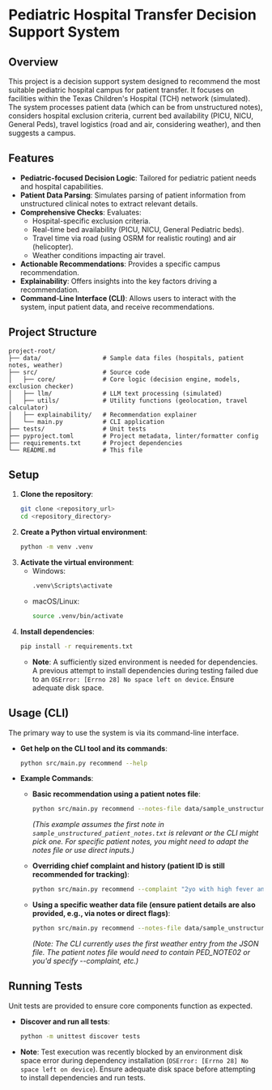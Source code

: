 # Pediatric Hospital Transfer Decision Support System

## Overview
This project is a decision support system designed to recommend the most suitable pediatric hospital campus for patient transfer. It focuses on facilities within the Texas Children's Hospital (TCH) network (simulated). The system processes patient data (which can be from unstructured notes), considers hospital exclusion criteria, current bed availability (PICU, NICU, General Peds), travel logistics (road and air, considering weather), and then suggests a campus.

## Features
*   **Pediatric-focused Decision Logic**: Tailored for pediatric patient needs and hospital capabilities.
*   **Patient Data Parsing**: Simulates parsing of patient information from unstructured clinical notes to extract relevant details.
*   **Comprehensive Checks**: Evaluates:
    *   Hospital-specific exclusion criteria.
    *   Real-time bed availability (PICU, NICU, General Pediatric beds).
    *   Travel time via road (using OSRM for realistic routing) and air (helicopter).
    *   Weather conditions impacting air travel.
*   **Actionable Recommendations**: Provides a specific campus recommendation.
*   **Explainability**: Offers insights into the key factors driving a recommendation.
*   **Command-Line Interface (CLI)**: Allows users to interact with the system, input patient data, and receive recommendations.

## Project Structure
```
project-root/
├── data/                 # Sample data files (hospitals, patient notes, weather)
├── src/                  # Source code
│   ├── core/             # Core logic (decision engine, models, exclusion checker)
│   ├── llm/              # LLM text processing (simulated)
│   ├── utils/            # Utility functions (geolocation, travel calculator)
│   ├── explainability/   # Recommendation explainer
│   └── main.py           # CLI application
├── tests/                # Unit tests
├── pyproject.toml        # Project metadata, linter/formatter config
├── requirements.txt      # Project dependencies
└── README.md             # This file
```

## Setup
1.  **Clone the repository**:
    ```bash
    git clone <repository_url>
    cd <repository_directory>
    ```
2.  **Create a Python virtual environment**:
    ```bash
    python -m venv .venv
    ```
3.  **Activate the virtual environment**:
    *   Windows:
        ```bash
        .venv\Scripts\activate
        ```
    *   macOS/Linux:
        ```bash
        source .venv/bin/activate
        ```
4.  **Install dependencies**:
    ```bash
    pip install -r requirements.txt
    ```
    *   **Note**: A sufficiently sized environment is needed for dependencies. A previous attempt to install dependencies during testing failed due to an `OSError: [Errno 28] No space left on device`. Ensure adequate disk space.

## Usage (CLI)
The primary way to use the system is via its command-line interface.

*   **Get help on the CLI tool and its commands**:
    ```bash
    python src/main.py recommend --help
    ```

*   **Example Commands**:
    *   **Basic recommendation using a patient notes file**:
        ```bash
        python src/main.py recommend --notes-file data/sample_unstructured_patient_notes.txt --pid "PED_NOTE01" --sfn "Local Clinic Katy" --slat 29.78 --slon -95.77
        ```
        *(This example assumes the first note in `sample_unstructured_patient_notes.txt` is relevant or the CLI might pick one. For specific patient notes, you might need to adapt the notes file or use direct inputs.)*

    *   **Overriding chief complaint and history (patient ID is still recommended for tracking)**:
        ```bash
        python src/main.py recommend --complaint "2yo with high fever and persistent cough" --history "Up to date on immunizations, no known allergies" --pid "PED_CLI01" --sfn "Regional Hospital ER" --slat 30.0 --slon -95.4
        ```

    *   **Using a specific weather data file (ensure patient details are also provided, e.g., via notes or direct flags)**:
        ```bash
        python src/main.py recommend --notes-file data/sample_unstructured_patient_notes.txt --pid "PED_NOTE02" --sfn "Austin North Clinic" --slat 30.45 --slon -97.79 --weather data/sample_weather_conditions.json 
        ```
        *(Note: The CLI currently uses the first weather entry from the JSON file. The patient notes file would need to contain PED_NOTE02 or you'd specify --complaint, etc.)*


## Running Tests
Unit tests are provided to ensure core components function as expected.

*   **Discover and run all tests**:
    ```bash
    python -m unittest discover tests
    ```
*   **Note**: Test execution was recently blocked by an environment disk space error during dependency installation (`OSError: [Errno 28] No space left on device`). Ensure adequate disk space before attempting to install dependencies and run tests.

```
